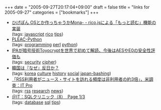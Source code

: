 +++
date = "2005-09-27T20:17:04+09:00"
draft = false
title = "links for 2005-09-27"
categories = ["bookmarks"]
+++

<ul>
	<li>
		<div><a href="http://d.hatena.ne.jp/higepon/20050926/1127731823">ひげぽん OSとか作っちゃうかMona- - rico.jsによる「もっと読む」機能の実装</a></div>
		<div>(tags: <a href="http://del.icio.us/nobu666/javascript">javascript</a> <a href="http://del.icio.us/nobu666/rico">rico</a> <a href="http://del.icio.us/nobu666/tips">tips</a>)</div>
	</li>
	<li>
		<div><a href="http://pleac.sourceforge.net/pleac_python/">PLEAC-Python</a></div>
		<div>(tags: <a href="http://del.icio.us/nobu666/programming">programming</a> <a href="http://del.icio.us/nobu666/perl">perl</a> <a href="http://del.icio.us/nobu666/python">python</a>)</div>
	</li>
	<li>
		<div><a href="http://internet.watch.impress.co.jp/cda/news/2005/09/26/9245.html">IPAが暗号技術Toyocryptを世界で初めて解読、今後はAESやE0の安全性評価も</a></div>
		<div>(tags: <a href="http://del.icio.us/nobu666/security">security</a> <a href="http://del.icio.us/nobu666/cipher">cipher</a>)</div>
	</li>
	<li>
		<div><a href="http://3.csx.jp/peachy/data/korea/korea.html">韓国は『なぜ』反日か？</a></div>
		<div>(tags: <a href="http://del.icio.us/nobu666/korea">korea</a> <a href="http://del.icio.us/nobu666/culture">culture</a> <a href="http://del.icio.us/nobu666/history">history</a> <a href="http://del.icio.us/nobu666/social">social</a> <a href="http://del.icio.us/nobu666/japan-bashing">japan-bashing</a>)</div>
	</li>
	<li>
		<div><a href="http://itpro.nikkeibp.co.jp/article/USNEWS/20050921/221471/">「RSS利用者がニュース・サイトを訪れる頻度は非利用者の約3倍」，米調査：IT Pro</a></div>
		<div>(tags: <a href="http://del.icio.us/nobu666/rss">rss</a> <a href="http://del.icio.us/nobu666/research">research</a> <a href="http://del.icio.us/nobu666/news">news</a>)</div>
	</li>
	<li>
		<div><a href="http://www.atmarkit.co.jp/fdb/rensai/sqlclinic08/sqlclinic08_1.html">＠IT：SQLクリニック（8）　Page 1/3</a></div>
		<div>(tags: <a href="http://del.icio.us/nobu666/database">database</a> <a href="http://del.icio.us/nobu666/sql">sql</a> <a href="http://del.icio.us/nobu666/tips">tips</a>)</div>
	</li>
</ul>
